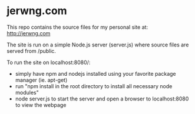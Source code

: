 # jerwng.com

This repo contains the source files for my personal site at: http://jerwng.com

The site is run on a simple Node.js server (server.js) where source files are served from /public.

To run the site on localhost:8080/:
* simply have npm and nodejs installed using your favorite package manager (ie. apt-get) 
* run "npm install in the root directory to install all necessary node modules"
* node server.js to start the server and open a browser to localhost:8080 to view the webpage 
